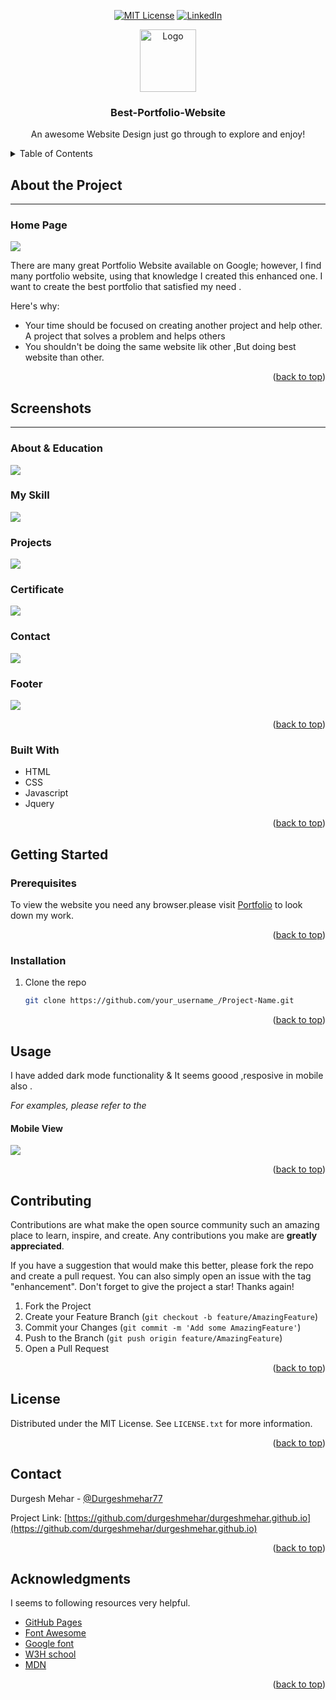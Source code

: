 
<div align="center">

 [![MIT License][MIT-shield]][MIT-url]
[![LinkedIn][linkedin-shield]][linkedin-url]

  <a href="https://durgeshmehar.github.io/">
    <img src="favicon.ico" alt="Logo" width="90" height="100">
  </a>
    <h3 align="center">Best-Portfolio-Website</h3>
  <p align="center">
    An awesome Website Design just go through to explore and enjoy!
  <br />
</div>

<!-- TABLE OF CONTENTS -->

<details>
  <summary>Table of Contents</summary>
  <ol>
    <li>
      <a href="#about-the-project">About The Project</a>
      <ul>
        <li><a href="#screenshots">Screenshot</a></li>
        <li><a href="#built-with">Built With</a></li>
      </ul>
    </li>
    <li>
      <a href="#getting-started">Getting Started</a>
      <ul>
        <li><a href="#prerequisites">Prerequisites</a></li>
        <li><a href="#installation">Installation</a></li>
      </ul>
    </li>
    <li><a href="#usage">Usage</a></li>
    <li><a href="#contributing">Contributing</a></li>
    <li><a href="#license">License</a></li>
    <li><a href="#contact">Contact</a></li>
    <li><a href="#acknowledgments">Acknowledgments</a></li>
  </ol>
</details>

<!-- ABOUT THE PROJECT -->

## About the Project
<hr>

### Home Page
<img src="Images/readme photo/homescreen.png">

There are many great Portfolio Website available on Google; however, I find many portfolio website, using that knowledge I created this enhanced one. I want to create the best portfolio that satisfied my need .

Here's why:
* Your time should be focused on creating another project and help other. A project that solves a problem and helps others
* You shouldn't be doing the same website lik other ,But doing best website than other.


<p align="right">(<a href="#">back to top</a>)</p>

## Screenshots
<hr>

### About & Education 
<img src="Images/readme photo/about_education.jpg">

### My Skill 
<img src="Images/readme photo/skill.jpg">

### Projects 
<img src="Images/readme photo/project.jpg">

### Certificate
<img src="Images/readme photo/certificate.png">

### Contact
<img src="Images/readme photo/contact.jpg">

### Footer
<img src="Images/readme photo/footer.jpg">


<p align="right">(<a href="#">back to top</a>)</p>

### Built With

<!-- * [![NEXT][Next.js]][Next-url] -->
* HTML
* CSS
* Javascript
* Jquery


<p align="right">(<a href="#">back to top</a>)</p>
<!-- GETTING STARTED -->

## Getting Started

### Prerequisites

To view the website you need any browser.please visit [Portfolio](https://durgeshmehar.github.io/) to look down my work.
<p align="right">(<a href="#">back to top</a>)</p>

### Installation


1. Clone the repo
   ```sh
   git clone https://github.com/your_username_/Project-Name.git
   ```

  <p align="right">(<a href="#">back to top</a>)</p>

<!-- USAGE EXAMPLES -->
## Usage
I have added dark mode functionality & It seems goood ,resposive in mobile also .

_For examples, please refer to the_
#### Mobile View
<img src="./Images/readme photo/mobileview.png">


<p align="right">(<a href="#">back to top</a>)</p>
<!-- CONTRIBUTING -->

## Contributing

Contributions are what make the open source community such an amazing place to learn, inspire, and create. Any contributions you make are **greatly appreciated**.

If you have a suggestion that would make this better, please fork the repo and create a pull request. You can also simply open an issue with the tag "enhancement".
Don't forget to give the project a star! Thanks again!

1. Fork the Project
2. Create your Feature Branch (`git checkout -b feature/AmazingFeature`)
3. Commit your Changes (`git commit -m 'Add some AmazingFeature'`)
4. Push to the Branch (`git push origin feature/AmazingFeature`)
5. Open a Pull Request

<p align="right">(<a href="#">back to top</a>)</p>

<!-- LICENSE -->
## License

Distributed under the MIT License. See `LICENSE.txt` for more information.

<p align="right">(<a href="#">back to top</a>)</p>
<!-- CONTACT -->

## Contact

Durgesh Mehar - [@Durgeshmehar77](https://twitter.com/Durgeshmehar77) 

Project Link: [https://github.com/durgeshmehar/durgeshmehar.github.io](https://github.com/durgeshmehar/durgeshmehar.github.io)

<p align="right">(<a href="#">back to top</a>)</p>

<!-- ACKNOWLEDGMENTS -->
## Acknowledgments

I seems to following resources very helpful.


* [GitHub Pages](https://pages.github.com)
* [Font Awesome](https://fontawesome.com)
* [Google font](https://react-icons.github.io/react-icons/search)
* [W3H school](https://www.w3schools.com/html/)
* [MDN](https://developer.mozilla.org/en-US/docs/Web/HTML)

<p align="right">(<a href="#">back to top</a>)</p>


<!-- <!-- MARKDOWN LINKS & IMAGES -->
[MIT-url]: https://github.com/durgeshmehar/durgeshmehar.github.io/blob/main/LICENSE.txt
[MIT-shield]: https://img.shields.io/badge/License-MIT-yellow.svg

[linkedin-shield]: https://img.shields.io/twitter/url?color=red&label=Linkedin&logoColor=yello&url=https%3A%2F%2Fstatic.licdn.com%2Fsc%2Fh%2F5bukxbhy9xsil5mb7c2wulfbx
[linkedin-url]: https://www.linkedin.com/in/durgeshmehar/

<!-- [Next.js]: https://img.icons8.com/color/512/html-5--v1.png
[Next-url]: https://img.icons8.com/color/512/html-5--v1.png -->
